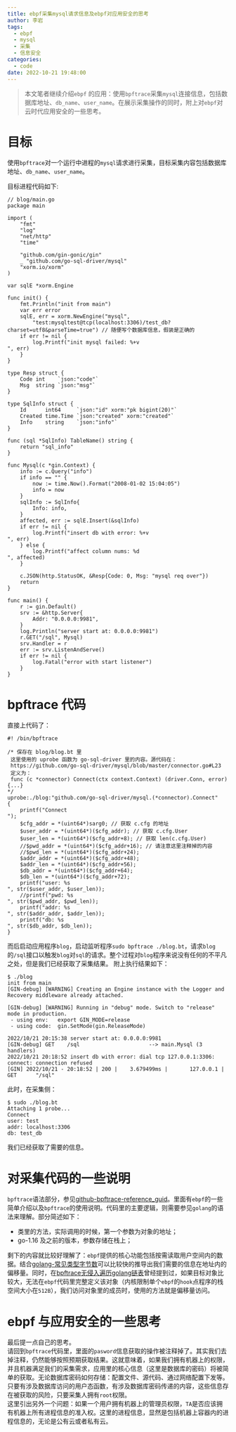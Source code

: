```yaml
---
title: ebpf采集mysql请求信息及ebpf对应用安全的思考
author: 李岩
tags:
  - ebpf
  - mysql
  - 采集
  - 信息安全
categories:
  - code
date: 2022-10-21 19:48:00
---
```

> 本文笔者继续介绍`ebpf` 的应用：使用`bpftrace`采集`mysql`连接信息，包括数据库地址、`db_name`、`user_name`。在展示采集操作的同时，附上对`ebpf`对云时代应用安全的一些思考。
# 目标
使用`bpftrace`对一个运行中进程的`mysql`请求进行采集，目标采集内容包括数据库地址、`db_name`、`user_name`。
<!--more-->
目标进程代码如下:

```
// blog/main.go
package main

import (
	"fmt"
	"log"
	"net/http"
	"time"

	"github.com/gin-gonic/gin"
	_ "github.com/go-sql-driver/mysql"
	"xorm.io/xorm"
)

var sqlE *xorm.Engine

func init() {
	fmt.Println("init from main")
	var err error
	sqlE, err = xorm.NewEngine("mysql",
		"test:mysqltest@tcp(localhost:3306)/test_db?charset=utf8&parseTime=true") // 随便写个数据库信息，假装是正确的
	if err != nil {
		log.Printf("init mysql failed: %+v
", err)
	}
}

type Resp struct {
	Code int    `json:"code"`
	Msg  string `json:"msg"`
}

type SqlInfo struct {
	Id      int64     `json:"id" xorm:"pk bigint(20)"`
	Created time.Time `json:"created" xorm:"created"`
	Info    string    `json:"info"`
}

func (sql *SqlInfo) TableName() string {
	return "sql_info"
}

func Mysql(c *gin.Context) {
	info := c.Query("info")
	if info == "" {
		now := time.Now().Format("2008-01-02 15:04:05")
		info = now
	}
	sqlInfo := SqlInfo{
		Info: info,
	}
	affected, err := sqlE.Insert(&sqlInfo)
	if err != nil {
		log.Printf("insert db with error: %+v
", err)
	} else {
		log.Printf("affect column nums: %d
", affected)
	}

	c.JSON(http.StatusOK, &Resp{Code: 0, Msg: "mysql req over"})
	return
}

func main() {
	r := gin.Default()
	srv := &http.Server{
		Addr: "0.0.0.0:9981",
	}
	log.Println("server start at: 0.0.0.0:9981")
	r.GET("/sql", Mysql)
	srv.Handler = r
	err := srv.ListenAndServe()
	if err != nil {
		log.Fatal("error with start listener")
	}
}
```

# bpftrace 代码
直接上代码了：

```
#! /bin/bpftrace

/* 保存在 blog/blog.bt 里
 这里使用的 uprobe 函数为 go-sql-driver 里的内容。源代码在：
 https://github.com/go-sql-driver/mysql/blob/master/connector.go#L23
 定义为：
 func (c *connector) Connect(ctx context.Context) (driver.Conn, error) {...}
*/
uprobe:./blog:"github.com/go-sql-driver/mysql.(*connector).Connect"
{
    printf("Connect
");
    $cfg_addr = *(uint64*)sarg0; // 获取 c.cfg 的地址
    $user_addr = *(uint64*)($cfg_addr); // 获取 c.cfg.User
    $user_len = *(uint64*)($cfg_addr+8); // 获取 len(c.cfg.User)
    //$pwd_addr = *(uint64*)($cfg_addr+16); // 请注意这里注释掉的内容
    //$pwd_len = *(uint64*)($cfg_addr+24);
    $addr_addr = *(uint64*)($cfg_addr+48);
    $addr_len = *(uint64*)($cfg_addr+56);
    $db_addr = *(uint64*)($cfg_addr+64);
    $db_len = *(uint64*)($cfg_addr+72);
    printf("user: %s
", str($user_addr, $user_len));
    //printf("pwd: %s
", str($pwd_addr, $pwd_len));
    printf("addr: %s
", str($addr_addr, $addr_len));
    printf("db: %s
", str($db_addr, $db_len));
}

```
而后启动应用程序`blog`，启动监听程序`sudo bpftrace ./blog.bt`，请求`blog`的`/sql`接口以触发`blog`对`sql`的请求。整个过程对`blog`程序来说没有任何的不平凡之处，但是我们已经获取了采集结果。
附上执行结果如下：
```
$ ./blog
init from main
[GIN-debug] [WARNING] Creating an Engine instance with the Logger and Recovery middleware already attached.

[GIN-debug] [WARNING] Running in "debug" mode. Switch to "release" mode in production.
 - using env:	export GIN_MODE=release
 - using code:	gin.SetMode(gin.ReleaseMode)

2022/10/21 20:15:38 server start at: 0.0.0.0:9981
[GIN-debug] GET    /sql                      --> main.Mysql (3 handlers)
2022/10/21 20:18:52 insert db with error: dial tcp 127.0.0.1:3306: connect: connection refused
[GIN] 2022/10/21 - 20:18:52 | 200 |    3.679499ms |       127.0.0.1 | GET      "/sql"
```
此时，在采集侧：
```
$ sudo ./blog.bt
Attaching 1 probe...
Connect
user: test
addr: localhost:3306
db: test_db
```
我们已经获取了需要的信息。
# 对采集代码的一些说明
`bpftrace`语法部分，参见[github-bpftrace-reference_guid](https://github.com/iovisor/bpftrace/blob/master/docs/reference_guide.md)。里面有`ebpf`的一些简单介绍以及`bpftrace`的使用说明。代码里的主要逻辑，则需要参见`golang`的语法来理解。部分简述如下：
* 类里的方法，实际调用的时候，第一个参数为对象的地址；
* go-1.16 及之前的版本，参数存储在栈上；

剩下的内容就比较好理解了：`ebpf`提供的核心功能包括按需读取用户空间内的数据。结合[golang-常见类型字节数](https://liyan-ah.github.io/2022/06/06/golang-%E5%B8%B8%E8%A7%81%E7%B1%BB%E5%9E%8B%E5%AD%97%E8%8A%82%E6%95%B0/#more)可以比较快的推导出我们需要的信息在地址内的偏移量。同时，在[bpftrace无侵入遍历golang链表](https://liyan-ah.github.io/2022/07/22/bpfTrace-%E8%BF%BD%E8%B8%AA-uprobe/#more)曾经提到过，如果目标对象比较大，无法在`ebpf`代码里完整定义该对象（内核限制单个`ebpf`的`hook`点程序的栈空间大小在`512B`），我们访问对象里的成员时，使用的方法就是偏移量访问。
# ebpf 与应用安全的一些思考
最后提一点自己的思考。  
请回到`bpftrace`代码里，里面的`pasword`信息获取的操作被注释掉了。其实我们去掉注释，仍然能够按照预期获取结果。这就意味着，如果我们拥有机器上的权限，并且机器满足我们的采集需求，应用里的核心信息（这里是数据库的密码）将被简单的获取。无论数据库密码如何存储：配置文件、源代码、通过网络配置下发等。只要有涉及数据库访问的用户态函数，有涉及数据库密码传递的内容，这些信息存在被获取的风险，只要采集人拥有`root`权限。  
这里引出另外一个问题：如果一个用户拥有机器上的管理员权限，`TA`是否应该拥有机器上所有进程信息的准入权。这里的进程信息，显然是包括机器上容器内的进程信息的，无论是公有云或者私有云。
